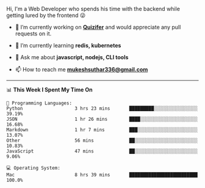 Hi, I'm a Web Developer who spends his time with the backend while getting lured by the frontend 😜

- 🔭 I’m currently working on **[Quizifer](https://github.com/SutharMukesh/Quizifer/)** and would appreciate any pull requests on it.

- 🌱 I’m currently learning **redis, kubernetes**

- 💬 Ask me about **javascript, nodejs, CLI tools**

- 📫 How to reach me **mukeshsuthar336@gmail.com**

---
<!--START_SECTION:waka-->
📊 **This Week I Spent My Time On** 

```text
💬 Programming Languages: 
Python                   3 hrs 23 mins       █████████░░░░░░░░░░░░░░░░   39.19% 
JSON                     1 hr 26 mins        ████░░░░░░░░░░░░░░░░░░░░░   16.68% 
Markdown                 1 hr 7 mins         ███░░░░░░░░░░░░░░░░░░░░░░   13.07% 
Other                    56 mins             ██░░░░░░░░░░░░░░░░░░░░░░░   10.83% 
JavaScript               47 mins             ██░░░░░░░░░░░░░░░░░░░░░░░   9.06%

💻 Operating System: 
Mac                      8 hrs 39 mins       █████████████████████████   100.0%

```


<!--END_SECTION:waka-->
